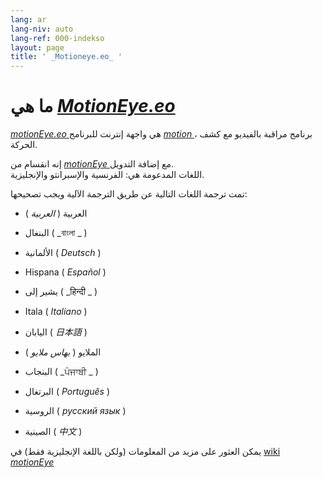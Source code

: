 ```yaml
---
lang: ar
lang-niv: auto
lang-ref: 000-indekso
layout: page
title: ' _Motioneye.eo_ '
---
```

# ما هي [ _MotionEye.eo_ ](https://github.com/jmichault/motioneye.eo) 

[ _motionEye.eo_ ](https://github.com/jmichault/motioneye.eo) هي واجهة إنترنت للبرنامج [ _motion_ ](https://motion-project.github.io/)، برنامج مراقبة بالفيديو مع كشف الحركة.

إنه انقسام من [ _motionEye_ ](https://github.com/ccrisan/motioneye) مع إضافة التدويل.  
اللغات المدعومة هي: الفرنسية والإسبرانتو والإنجليزية.

تمت ترجمة اللغات التالية عن طريق الترجمة الآلية ويجب تصحيحها:

* العربية ( _العربية_ )


* البنغال ( _বাংলা _ )
  

  

* الألمانية ( _Deutsch_ )


* Hispana ( _Español_ )


* يشير إلى ( _हिन्दी _ )
  

  

* Itala ( _Italiano_ )


* اليابان ( _日本語_ )


* الملايو ( _بهاس ملايو_ )


* البنجاب ( _ਪੰਜਾਬੀ _ )
  

  

* البرتغال ( _Português_ )


* الروسية ( _русский язык_ )


* الصينية ( _中文_ )




يمكن العثور على مزيد من المعلومات (ولكن باللغة الإنجليزية فقط) في [wiki _motionEye_ ](https://github.com/ccrisan/motioneye/wiki)

